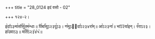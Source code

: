 +++
title = "28_0124 इदं वसो - 02"

+++
१२४-२।

इ꣥दा꣤ऽ३म्व꣢सो꣣꣯सु꣤तम꣥न्धाः॥ पि꣢बा꣡꣯सूऽ२३पू꣢ऽ३। ण꣡मूऽ२᳐दा꣣ऽ२३४रा꣥म्॥ आ꣡ऽ२३ना꣢॥ भाऽ᳒२᳒या꣡इन्। र꣪राऽ२३। हा꣢उवाऽ३॥ मा꣡꣯ते꣣ऽ२३꣡४꣡५꣡॥